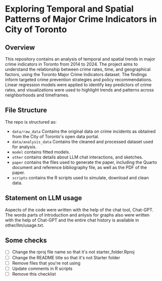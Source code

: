 # Exploring Temporal and Spatial Patterns of Major Crime Indicators in City of Toronto


## Overview

This repository contains an analysis of temporal and spatial trends in major crime indicators in Toronto from 2014 to 2024. The project aims to understand the relationship between crime rates, time, and geographical factors, using the Toronto Major Crime Indicators dataset. The findings inform targeted crime prevention strategies and policy recommendations. Linear regression models were applied to identify key predictors of crime rates, and visualizations were used to highlight trends and patterns across neighborhoods and timeframes.


## File Structure

The repo is structured as:

-   `data/raw_data` Contains the original data on crime incidents as obtained from the City of Toronto's open data portal.
-   `data/analysis_data` Contains the cleaned and processed dataset used for analysis.
-   `model` contains fitted models. 
-   `other` contains details about LLM chat interactions, and sketches.
-   `paper` contains the files used to generate the paper, including the Quarto document and reference bibliography file, as well as the PDF of the paper. 
-   `scripts` contains the R scripts used to simulate, download and clean data.


## Statement on LLM usage

Aspects of the code were written with the help of the chat tool, Chat-GPT. The words parts of introduction and anlysis for graphs also were written with the help of Chat-GPT and the entire chat history is available in other/llm/usage.txt.

## Some checks

- [ ] Change the rproj file name so that it's not starter_folder.Rproj
- [ ] Change the README title so that it's not Starter folder
- [ ] Remove files that you're not using
- [ ] Update comments in R scripts
- [ ] Remove this checklist
